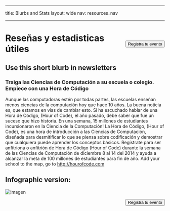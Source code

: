 * * *

title: Blurbs and Stats layout: wide nav: resources_nav

* * *

[<button style="float: right; margin-top: 50px">Registra tu evento</button>](/#join)

# Reseñas y estadisticas útiles

## Use this short blurb in newsletters

### Traiga las Ciencias de Computación a su escuela o colegio. Empiece con una Hora de Código

Aunque las computadoras estén por todas partes, las escuelas enseñan menos ciencias de la computación hoy que hace 10 años. La buena noticia es, que estamos en vías de cambiar esto. Si ha escuchado hablar de una Hora de Código, (Hour of Code), el año pasado, debe saber que fue un suceso que hizo historia. En una semana, 15 millones de estudiantes incursionaron en la Ciencia de la Computación! La Hora de Código, (Hour of Code), es una hora de introducción a las Ciencias de Computación, diseñada para desmitificar lo que se piensa sobre codificación y demostrar que cualquiera puede aprender los conceptos básicos. Regístrate para ser anfitriona o anfitrión de Hora de Código (Hour of Code) durante la semana de las Ciencias de Computación de diciembre 8 al 14 del 2014 y ayuda a alcanzar la meta de 100 millones de estudiantes para fin de año. Add your school to the map, go to <http://hourofcode.com>

## Infographic version:

![imagen](http://code.org/images/fit-8000/Code.org_infographic.png)

<a style="display: block" href="/#join"><button style="float: right;">Registra tu evento</button></a>